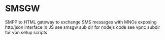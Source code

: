 # SMSGW
SMPP to HTML gateway to exchange SMS messages with MNOs exposing http/json interface in JS
see smsgw sub dir for nodejs code 
see vpnc subdir for vpn setup scripts
